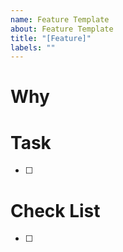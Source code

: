 ```yaml
---
name: Feature Template
about: Feature Template
title: "[Feature]"
labels: ""
---
```


# Why

# Task

- [ ]

# Check List

- [ ]
